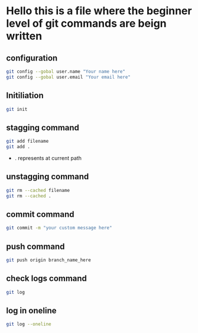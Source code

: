 # Hello this is a file where the beginner level of git commands are beign written

## configuration

```bash
git config --gobal user.name "Your name here"
git config --gobal user.email "Your email here"
```
## Initiliation

```bash
git init
```

## stagging command

```bash
git add filename
git add .
```
* . represents at current path   

## unstagging command

```bash
git rm --cached filename
git rm --cached .
```

## commit command

```bash
git commit -m "your custom message here"
```
## push command

```bash
git push origin branch_name_here
```

## check logs command

```bash
git log
```

## log in oneline

```bash
git log --oneline
```


